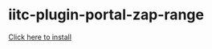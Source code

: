 iitc-plugin-portal-zap-range
============================
[Click here to install](https://github.com/Chaosbit/iitc-plugin-portal-zap-range/raw/master/portal-zap-range.user.js)